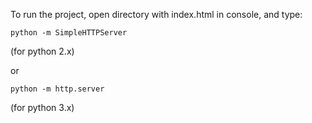 To run the project, open directory with index.html in console, and type:

```
python -m SimpleHTTPServer
```
(for python 2.x)

or

```
python -m http.server
```
(for python 3.x)
